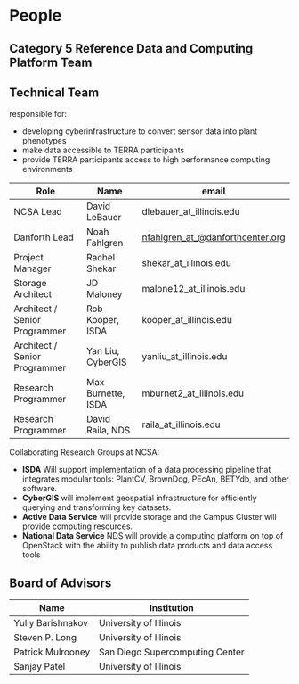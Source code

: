 # People

## Category 5 Reference Data and Computing Platform Team






## Technical Team 

responsible for:
 * developing cyberinfrastructure to convert sensor data into plant phenotypes 
 * make data accessible to TERRA participants
 * provide TERRA participants access to high performance computing environments 


| Role | Name | email|
|---|---|----|
| NCSA Lead | David LeBauer | dlebauer_at_illinois.edu|
| Danforth Lead | Noah Fahlgren |nfahlgren_at_@danforthcenter.org | 
| Project Manager | Rachel Shekar |shekar_at_illinois.edu |
| Storage Architect | JD Maloney |malone12_at_illinois.edu |
| Architect / Senior Programmer | Rob Kooper, ISDA |kooper_at_illinois.edu |
| Architect / Senior Programmer |  Yan Liu, CyberGIS |yanliu_at_illinois.edu |
| Research Programmer  | Max Burnette, ISDA |mburnet2_at_illinois.edu |
| Research Programmer  | David Raila, NDS |raila_at_illinois.edu |

Collaborating Research Groups at NCSA:

* **ISDA** Will support implementation of a data processing pipeline that integrates modular tools: PlantCV, BrownDog, PEcAn, BETYdb, and other software.
* **CyberGIS** will implement geospatial infrastructure for efficiently querying and transforming key datasets.
* **Active Data Service** will provide storage and the Campus Cluster will provide computing resources.
* **National Data Service** NDS will provide a computing platform on top of OpenStack with the ability to publish data products and data access tools


## Board of Advisors

| Name | Institution |
|---|----|
| Yuliy Barishnakov | University of Illinois |
| Steven P. Long | University of Illinois |
| Patrick Mulrooney | San Diego Supercomputing Center |
| Sanjay Patel | University of Illinois |

